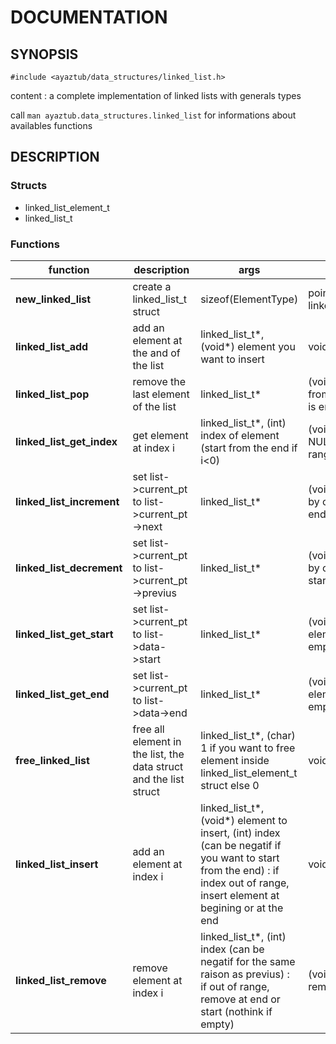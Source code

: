 # DOCUMENTATION

## SYNOPSIS

`#include <ayaztub/data_structures/linked_list.h>`

content : a complete implementation of linked lists with generals types

call `man ayaztub.data_structures.linked_list` for informations about availables functions

## DESCRIPTION

### Structs

- linked\_list\_element\_t
- linked\_list\_t

### Functions

|function|description|args|return|
|--------|-----------|----|------|
|**new\_linked\_list**|create a linked\_list\_t struct|sizeof(ElementType)|pointer on linked\_list\_t\(linked\_list\_t\*\)|
|**linked\_list\_add**|add an element at the and of the list|linked\_list\_t\*, \(void\*\) element you want to insert|void|
|**linked\_list\_pop**|remove the last element of the list|linked\_list\_t\*|\(void\*\) element removed from the list, NULL if list is empty|
|**linked\_list\_get\_index**|get element at index i|linked\_list\_t\*, \(int\) index of element \(start from the end if i\<0\)|\(void\*\) element found, NULL if index out of range|
|**linked\_list\_increment**|set list\-\>current\_pt to list\-\>current\_pt\-\>next|linked\_list\_t\*|\(void\*\) element pointed by current\_pt, NULL if end of list|
|**linked\_list\_decrement**|set list\-\>current\_pt to list\-\>current\_pt\-\>previus|linked\_list\_t\*|\(void\*\) element pointed by current\_pt, NULL if start of list|
|**linked\_list\_get\_start**|set list\-\>current\_pt to list\-\>data\-\>start|linked\_list\_t\*|\(void\*\) return first element, NULL if list is empty|
|**linked\_list\_get\_end**|set list\-\>current\_pt to list\-\>data\-\>end|linked\_list\_t\*|\(void\*\) return last element, NULL if list is empty|
|**free\_linked\_list**|free all element in the list, the data struct and the list struct|linked\_list\_t\*, (char) 1 if you want to free element inside linked\_list\_element\_t struct else 0|void|
|**linked\_list\_insert**|add an element at index i|linked\_list\_t\*, \(void\*\) element to insert, \(int\) index \(can be negatif if you want to start from the end\) : if index out of range, insert element at begining or at the end|void|
|**linked\_list\_remove**|remove element at index i|linked\_list\_t\*, \(int\) index \(can be negatif for the same raison as previus\) : if out of range, remove at end or start \(nothink if empty\)|\(void\*\)return the element removed, NULL if empty|


